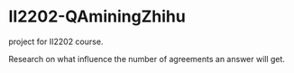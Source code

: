 # II2202-QAminingZhihu

project for II2202 course.

Research on what influence the number of agreements an answer will get.

